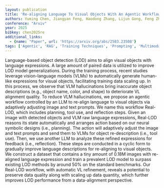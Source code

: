 ```yaml
---
layout: publication
title: 'Re-aligning Language To Visual Objects With An Agentic Workflow'
authors: Yuming Chen, Jiangyan Feng, Haodong Zhang, Lijun Gong, Feng Zhu, Rui Zhao, Qibin Hou, Ming-ming Cheng, Yibing Song
conference: "Arxiv"
year: 2025
bibkey: chen2025re
additional_links:
  - {name: "Paper", url: 'https://arxiv.org/abs/2503.23508'}
tags: ['Agentic', 'RAG', 'Training Techniques', 'Prompting', 'Multimodal Models']
---
```

Language-based object detection (LOD) aims to align visual objects with
language expressions. A large amount of paired data is utilized to improve LOD
model generalizations. During the training process, recent studies leverage
vision-language models (VLMs) to automatically generate human-like expressions
for visual objects, facilitating training data scaling up. In this process, we
observe that VLM hallucinations bring inaccurate object descriptions (e.g.,
object name, color, and shape) to deteriorate VL alignment quality. To reduce
VLM hallucinations, we propose an agentic workflow controlled by an LLM to
re-align language to visual objects via adaptively adjusting image and text
prompts. We name this workflow Real-LOD, which includes planning, tool use, and
reflection steps. Given an image with detected objects and VLM raw language
expressions, Real-LOD reasons its state automatically and arranges action based
on our neural symbolic designs (i.e., planning). The action will adaptively
adjust the image and text prompts and send them to VLMs for object
re-description (i.e., tool use). Then, we use another LLM to analyze these
refined expressions for feedback (i.e., reflection). These steps are conducted
in a cyclic form to gradually improve language descriptions for re-aligning to
visual objects. We construct a dataset that contains a tiny amount of 0.18M
images with re-aligned language expression and train a prevalent LOD model to
surpass existing LOD methods by around 50% on the standard benchmarks. Our
Real-LOD workflow, with automatic VL refinement, reveals a potential to
preserve data quality along with scaling up data quantity, which further
improves LOD performance from a data-alignment perspective.
